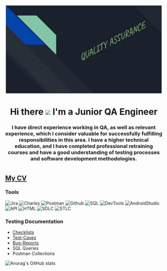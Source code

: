 <p align="center">

  <img width="500" src="https://github.com/av330414/av330414/blob/main/assets/logo.jpg">

</p>



<h1 align="center">Hi there <img src="https://github.com/blackcater/blackcater/raw/main/images/Hi.gif" height="32"/> I'm a Junior QA Engineer</h1>

<h3 align="center">I have direct experience working in QA, as well as relevant experience, which I consider valuable for successfully fulfilling responsibilities in this area. I have a higher technical education, and I have completed professional retraining courses and have a good understanding of testing processes and software development methodologies.</h3>

<h1 </h1>

## [My CV](https://nn.hh.ru/resume/3d7a8e90ff0bf08fcc0039ed1f5156377a4867)



### Tools
![Jira](https://img.shields.io/badge/Jira-090909?style=for-the-badge&logo=jira&logoColor=136be1)
![Charles](https://img.shields.io/badge/charles-090909?style=for-the-badge&logo=charles&logoColor=136be1)
![Postman](https://img.shields.io/badge/Postman-090909?style=for-the-badge&logo=postman&logoColor=f76935)
![Github](https://img.shields.io/badge/Github-090909?style=for-the-badge&logo=github&logoColor=8cc4d7)
![SQL](https://img.shields.io/badge/SQL-090909?style=for-the-badge&logo=mysql&logoColor=00618a)
![DevTools](https://img.shields.io/badge/DevTools-090909?style=for-the-badge&logo=googlechrome&logoColor=2674f2)
![AndroidStudio](https://img.shields.io/badge/AndroidStudio-090909?style=for-the-badge&logo=androidstudio&logoColor=3ad07d)
![API](https://img.shields.io/badge/API-090909?style=for-the-badge&logo=API&logoColor=2674f2)
![HTML](https://img.shields.io/badge/HTML-090909?style=for-the-badge&logo=HTML&logoColor=2674f2)
![SDLC](https://img.shields.io/badge/SDLC-090909?style=for-the-badge&logo=SDLC&logoColor=2674f2)
![STLC](https://img.shields.io/badge/STLC-090909?style=for-the-badge&logo=STLC&logoColor=2674f2)
### Testing Documentation

- [Checklists](https://drive.google.com/drive/folders/1v4LmcaeNm3Lz2U_Mg4qIkW0--XNdnYBW?usp=sharing)
- [Test-Cases](https://drive.google.com/drive/folders/1PVrFp04ft3ofcLRIxaoCZFVRJcTbjhns?usp=sharing)
- [Bug-Reports](https://drive.google.com/drive/folders/1ZI97EMat0H0fXfODS68IYZQNc-OxbfhI?usp=sharing)
- SQL Queries
- Postman Collections



![Anurag's GitHub stats](https://github-readme-stats.vercel.app/api?username=av330414&show_icons=true&theme=radical)
